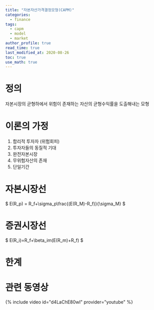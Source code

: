```yaml
---
title: "자본자산가격결정모형(CAPM)"
categories:
  - finance
tags:
  - capm
  - model
  - market
author_profile: true
read_time: true
last_modified_at: 2020-08-26
toc: true
use_math: true
---
```


# 정의

자본시장의 균형하에서 위험이 존재하는 자산의 균형수익률을 도출해내는 모형

# 이론의 가정

1. 합리적 투자자 (위험회피)
2. 투자자들의 동질적 기대
3. 완전자본시장
4. 무위험자산의 존재
5. 단일기간

# 자본시장선

$
E(R_p) = R_f+\sigma_p\frac{(E(R_M)-R_f)}{\sigma_M} 
$

# 증권시장선

$ 
E(R_i)=R_f+\beta_im(E(R_m)+R_f) 
$

# 한계

# 관련 동영상

{% include video id="d4LaChE80wI" provider="youtube" %}
